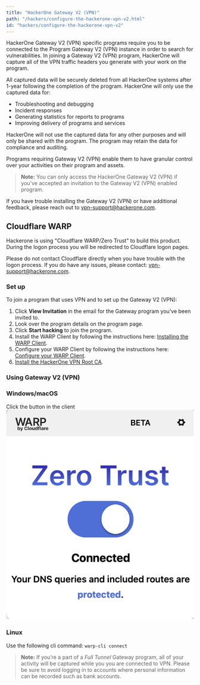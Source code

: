 ```yaml
---
title: "HackerOne Gateway V2 (VPN)"
path: "/hackers/configure-the-hackerone-vpn-v2.html"
id: "hackers/configure-the-hackerone-vpn-v2"
---
```


HackerOne Gateway V2 (VPN) specific programs require you to be connected to the Program Gateway V2 (VPN) instance in order to search for vulnerabilities. In joining a Gateway V2 (VPN) program, HackerOne will capture all of the VPN traffic headers you generate with your work on the program.

All captured data will be securely deleted from all HackerOne systems after 1-year following the completion of the program. HackerOne will only use the captured data for:
* Troubleshooting and debugging
* Incident responses
* Generating statistics for reports to programs
* Improving delivery of programs and services

HackerOne will not use the captured data for any other purposes and will only be shared with the program. The program may retain the data for compliance and auditing.

Programs requiring Gateway V2 (VPN) enable them to have granular control over your activities on their program and assets.

> **Note:** You can only access the HackerOne Gateway V2 (VPN) if you've accepted an invitation to the Gateway V2 (VPN) enabled program.

If you have trouble installing the Gateway V2 (VPN) or have additional feedback, please reach out to [vpn-support@hackerone.com](mailto:vpn-support@hackerone.com).

## Cloudflare WARP
Hackerone is using "Cloudflare WARP/Zero Trust" to build this product. During the logon process you will be redirected to Cloudflare logon pages.

Please do not contact Cloudflare directly when you have trouble with the logon process. If you do have any issues,
please contact: [vpn-support@hackerone.com](mailto:vpn-support@hackerone.com).

### Set up

To join a program that uses VPN and to set up the Gateway V2 (VPN):
1. Click **View Invitation** in the email for the Gateway program you’ve been invited to.
2. Look over the program details on the program page.
3. Click **Start hacking** to join the program.
4. Install the WARP Client by following the instructions here: [Installing the WARP Client](/hackers/warp-client-install.html).
5. Configure your WARP Client by following the instructions here: [Configure your WARP Client](/hackers/warp-client-config.html).
6. [Install the HackerOne VPN Root CA](/hackers/hackerone-vpn-root-ca.html).

### Using Gateway V2 (VPN)
### Windows/macOS
Click the button in the client
![image](./images/warp-client-connect.png)
### Linux
Use the following cli command:
`warp-cli connect`

>**Note:** If you’re a part of a *Full Tunnel* Gateway program, all of your activity will be captured while you you are connected to VPN. Please be sure to avoid logging in to accounts where personal information can be recorded such as bank accounts.   